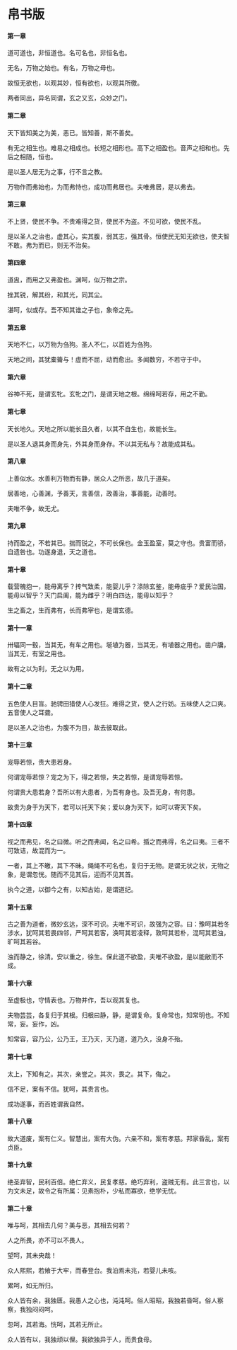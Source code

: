 # 帛书版

#### 第一章

道可道也，非恒道也。名可名也，非恒名也。

无名，万物之始也。有名，万物之母也。

故恒无欲也，以观其妙，恒有欲也，以观其所徼。

两者同出，异名同谓，玄之又玄，众妙之门。

#### 第二章

天下皆知美之为美，恶已。皆知善，斯不善矣。

有无之相生也。难易之相成也。长短之相形也。高下之相盈也。音声之相和也。先后之相随，恒也。

是以圣人居无为之事，行不言之教。

万物作而弗始也，为而弗恃也，成功而弗居也。夫唯弗居，是以弗去。

#### 第三章

不上贤，使民不争。不贵难得之货，使民不为盗。不见可欲，使民不乱。

是以圣人之治也，虚其心，实其腹，弱其志，强其骨。恒使民无知无欲也，使夫智不敢。弗为而已，则无不治矣。

#### 第四章

道盅，而用之又弗盈也。渊呵，似万物之宗。

挫其锐，解其纷，和其光，同其尘。

湛呵，似或存。吾不知其谁之子也，象帝之先。

#### 第五章

天地不仁，以万物为刍狗。圣人不仁，以百姓为刍狗。

天地之间，其犹橐籥与！虚而不屈，动而愈出。多闻数穷，不若守于中。

#### 第六章

谷神不死，是谓玄牝。玄牝之门，是谓天地之根。绵绵呵若存，用之不勤。

#### 第七章

天长地久。天地之所以能长且久者，以其不自生也，故能长生。

是以圣人退其身而身先，外其身而身存。不以其无私与？故能成其私。

#### 第八章

上善似水。水善利万物而有静，居众人之所恶，故几于道矣。

居善地，心善渊，予善天，言善信，政善治，事善能，动善时。

夫唯不争，故无尤。

#### 第九章

持而盈之，不若其已。揣而锐之，不可长保也。金玉盈室，莫之守也。贵富而骄，自遗咎也。功遂身退，天之道也。

#### 第十章

载营魄抱一，能毋离乎？抟气致柔，能婴儿乎？涤除玄鉴，能毋疵乎？爱民治国，能毋以智乎？天门启阖，能为雌乎？明白四达，能毋以知乎？

生之畜之，生而弗有，长而弗宰也，是谓玄德。

#### 第十一章

卅辐同一毂，当其无，有车之用也。埏埴为器，当其无，有埴器之用也。凿户牖，当其无，有室之用也。

故有之以为利，无之以为用。

#### 第十二章

五色使人目盲。驰骋田猎使人心发狂。难得之货，使人之行妨。五味使人之口爽。五音使人之耳聋。

是以圣人之治也，为腹不为目，故去彼取此。

#### 第十三章

宠辱若惊，贵大患若身。

何谓宠辱若惊？宠之为下，得之若惊，失之若惊，是谓宠辱若惊。

何谓贵大患若身？吾所以有大患者，为吾有身也。及吾无身，有何患。

故贵为身于为天下，若可以托天下矣；爱以身为天下，如可以寄天下矣。

#### 第十四章

视之而弗见，名之曰微。听之而弗闻，名之曰希。捪之而弗得，名之曰夷。三者不可致诘，故混而为一。

一者，其上不皦，其下不昧。绳绳不可名也，复归于无物。是谓无状之状，无物之象，是谓忽恍。随而不见其后，迎而不见其首。

执今之道，以御今之有，以知古始，是谓道纪。

#### 第十五章

古之善为道者，微妙玄达，深不可识。夫唯不可识，故强为之容。曰：豫呵其若冬涉水，犹呵其若畏四邻，严呵其若客，涣呵其若凌释，敦呵其若朴，混呵其若浊，旷呵其若谷。

浊而静之，徐清。安以重之，徐生。保此道不欲盈，夫唯不欲盈，是以能敝而不成。

#### 第十六章

至虚极也，守情表也。万物并作，吾以观其复也。

夫物芸芸，各复归于其根。归根曰静，静，是谓复命。复命常也，知常明也。不知常，妄。妄作，凶。

知常容，容乃公，公乃王，王乃天，天乃道，道乃久，没身不殆。

#### 第十七章

太上，下知有之。其次，亲誉之。其次，畏之。其下，侮之。

信不足，案有不信。犹呵，其贵言也。

成功遂事，而百姓谓我自然。

#### 第十八章

故大道废，案有仁义。智慧出，案有大伪。六亲不和，案有孝慈。邦家昏乱，案有贞臣。

#### 第十九章

绝圣弃智，民利百倍。绝仁弃义，民复孝慈。绝巧弃利，盗贼无有。此三言也，以为文未足，故令之有所属：见素抱朴，少私而寡欲，绝学无忧。

#### 第二十章

唯与呵，其相去几何？美与恶，其相去何若？

人之所畏，亦不可以不畏人。

望呵，其未央哉！

众人熙熙，若飨于大牢，而春登台。我泊焉未兆，若婴儿未咳。

累呵，如无所归。

众人皆有余，我独匮。我愚人之心也，沌沌呵。俗人昭昭，我独若昏呵。俗人察察，我独闷闷呵。

忽呵，其若海。恍呵，其若无所止。

众人皆有以，我独顽以俚。我欲独异于人，而贵食母。
